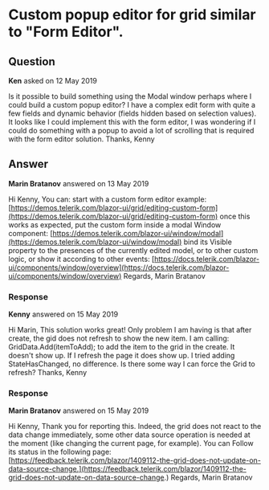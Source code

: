 # Custom popup editor for grid similar to "Form Editor".

## Question

**Ken** asked on 12 May 2019

Is it possible to build something using the Modal window perhaps where I could build a custom popup editor? I have a complex edit form with quite a few fields and dynamic behavior (fields hidden based on selection values). It looks like I could implement this with the form editor, I was wondering if I could do something with a popup to avoid a lot of scrolling that is required with the form editor solution. Thanks, Kenny

## Answer

**Marin Bratanov** answered on 13 May 2019

Hi Kenny, You can: start with a custom form editor example: [https://demos.telerik.com/blazor-ui/grid/editing-custom-form](https://demos.telerik.com/blazor-ui/grid/editing-custom-form) once this works as expected, put the custom form inside a modal Window component: [https://demos.telerik.com/blazor-ui/window/modal](https://demos.telerik.com/blazor-ui/window/modal) bind its Visible property to the presences of the currently edited model, or to other custom logic, or show it according to other events: [https://docs.telerik.com/blazor-ui/components/window/overview](https://docs.telerik.com/blazor-ui/components/window/overview) Regards, Marin Bratanov

### Response

**Kenny** answered on 15 May 2019

Hi Marin, This solution works great! Only problem I am having is that after create, the gid does not refresh to show the new item. I am calling: GridData.Add(itemToAdd); to add the item to the grid in the create. It doesn't show up. If I refresh the page it does show up. I tried adding StateHasChanged, no difference. Is there some way I can force the Grid to refresh? Thanks, Kenny

### Response

**Marin Bratanov** answered on 15 May 2019

Hi Kenny, Thank you for reporting this. Indeed, the grid does not react to the data change immediately, some other data source operation is needed at the moment (like changing the current page, for example). You can Follow its status in the following page: [https://feedback.telerik.com/blazor/1409112-the-grid-does-not-update-on-data-source-change.](https://feedback.telerik.com/blazor/1409112-the-grid-does-not-update-on-data-source-change.) Regards, Marin Bratanov
